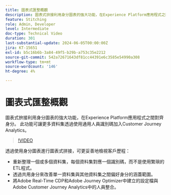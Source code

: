 ```yaml
---
title: 圖表式匯整概觀
description: 圖表式拚接利用身分圖表的強大功能，在Experience Platform應用程式之間對齊身分。 此功能可讓更多資料集透過使用通用人員識別碼加入Customer Journey Analytics。
feature: Stitching
role: Admin, Developer
level: Intermediate
doc-type: Technical Video
duration: 301
last-substantial-update: 2024-06-05T00:00:00Z
jira: KT-15651
exl-id: b5c16b6b-3a84-49f5-b29b-a753c35e2212
source-git-commit: 542a72671643df81cc44391e6c3585e54990a308
workflow-type: tm+mt
source-wordcount: '146'
ht-degree: 4%

---
```


# 圖表式匯整概觀

圖表式拚接利用身分圖表的強大功能，在Experience Platform應用程式之間對齊身分。 此功能可讓更多資料集透過使用通用人員識別碼加入Customer Journey Analytics。

>[!VIDEO](https://video.tv.adobe.com/v/3448727/?learn=on&captions=chi_hant)

透過使用身分圖表進行圖表式拼接，可更妥善地檢視客戶歷程：

* 重新整理一個或多個資料集，每個資料集對應一個識別碼，而不是使用繁瑣的ETL程式。
* 透過共用身分來改善單一資料集與其他資料集之間偏好身分的涵蓋範圍。
* 將Adobe Real-Time CDP和Adobe Journey Optimizer中建立的設定檔與Adobe Customer Journey Analytics中的人員整合。
